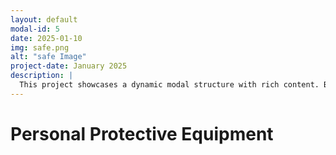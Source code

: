 ```yaml
---
layout: default
modal-id: 5
date: 2025-01-10
img: safe.png
alt: "safe Image"
project-date: January 2025
description: |
  This project showcases a dynamic modal structure with rich content. Below is the gallery featuring a single image.
---
```

# Personal Protective Equipment
